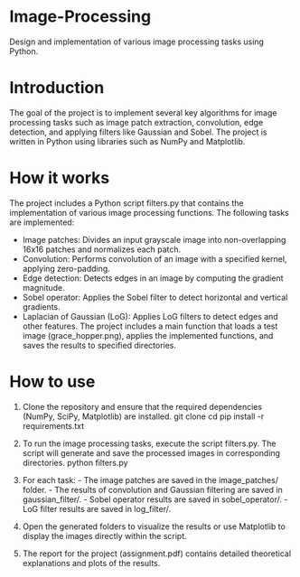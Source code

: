 # Image-Processing
Design and implementation of various image processing tasks using Python.

# Introduction
The goal of the project is to implement several key algorithms for image processing tasks such as image patch extraction, convolution, edge detection, and applying filters like Gaussian and Sobel. The project is written in Python using libraries such as NumPy and Matplotlib.

# How it works
The project includes a Python script filters.py that contains the implementation of various image processing functions. The following tasks are implemented:

- Image patches: Divides an input grayscale image into non-overlapping 16x16 patches and normalizes each patch.
- Convolution: Performs convolution of an image with a specified kernel, applying zero-padding.
- Edge detection: Detects edges in an image by computing the gradient magnitude.
- Sobel operator: Applies the Sobel filter to detect horizontal and vertical gradients.
- Laplacian of Gaussian (LoG): Applies LoG filters to detect edges and other features.
The project includes a main function that loads a test image (grace_hopper.png), applies the implemented functions, and saves the results to specified directories.
# How to use
  1. Clone the repository and ensure that the required dependencies (NumPy, SciPy, Matplotlib) are installed.
    git clone <repository-url>
    cd <repository-folder>
    pip install -r requirements.txt


  2. To run the image processing tasks, execute the script filters.py. The script will generate and save the processed images in corresponding directories.
    python filters.py

  3. For each task:
    - The image patches are saved in the image_patches/ folder.
    - The results of convolution and Gaussian filtering are saved in gaussian_filter/.
    - Sobel operator results are saved in sobel_operator/.
    - LoG filter results are saved in log_filter/.
  4. Open the generated folders to visualize the results or use Matplotlib to display the images directly within the script.
  5. The report for the project (assignment.pdf) contains detailed theoretical explanations and plots of the results.

